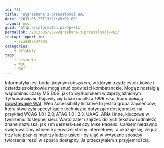 ```yaml
---
id: 711
title: 'Wygrzebane z przeszłości WAI'
date: '2013-05-25T13:28:45+02:00'
layout: post
guid: 'http://informaton.pl/?p=711'
permalink: /2013/05/25/wygrzebane-z-przeszlosci-wai/
restapi_import_id:
    - 5ca8405547793
categories:
    - artykuły
tags:
    - historia
    - W3C
    - WAI
---
```


Informatyka jest bodaj jedynym obszarem, w którym trzydziestolatkowie i czterdziestolatkowie mogą snuć opowieści kombatanckie. Mogą z nostalgią wspominać czasy MS DOS, jak to wysłuchałem w zaprzyjaźnionym Tyflopodcaście. Pojawiły się także notatki z 1996 roku, które opisują [powstawanie WAI](http://www.w3.org/WAI/history). Web Accessibility Initiative to jest ta grupa zapaleńców, która stworzyła specyfikacje techniczne dotyczące dostępności, na przykład WCAG 1.0 i 2.0, ATAG 1.0 i 2.0, UAAG, ARIA i inne, kluczowe w tworzeniu dostępnej sieci. Warto zatem zajrzeć do tych tekstów i odnaleźć znane nazwiska, jak Tim Berners-Lee czy Mike Paciello. Całkiem niedawno świętowaliśmy istnienie pierwszej strony internetowej, a okazuje się, że już trzy lata później mądrzy ludzie usiedli, by ująć w wytyczne sposoby tworzenia treści w sposób dostępny. Ja przeczytałem z przyjemnością.